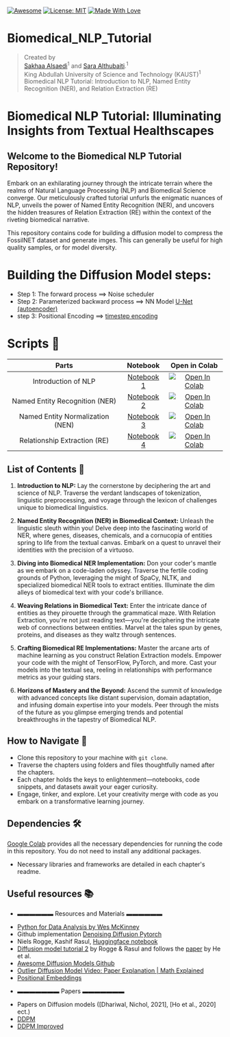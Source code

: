[![Awesome](https://cdn.rawgit.com/sindresorhus/awesome/d7305f38d29fed78fa85652e3a63e154dd8e8829/media/badge.svg)](https://github.com/hee9joon/Awesome-Diffusion-Models) 
[![License: MIT](https://img.shields.io/badge/License-MIT-green.svg)](https://opensource.org/licenses/MIT)
[![Made With Love](https://img.shields.io/badge/Made%20With-Love-red.svg)](https://github.com/chetanraj/awesome-github-badges)

# Biomedical_NLP_Tutorial
> Created by <br>
> [Sakhaa Alsaedi](https://cemse.kaust.edu.sa/cbrc/people/person/sakhaa-alsaedi)<sup>1</sup> and [Sara Althubaiti](https://cemse.kaust.edu.sa/cs/people/person/sara-althubaiti).<sup>1</sup> <br>
> King Abdullah University of Science and Technology (KAUST)<sup>1</sup>
Biomedical NLP Tutorial: Introduction to NLP, Named Entity Recognition (NER), and Relation Extraction (RE)

# Biomedical NLP Tutorial: Illuminating Insights from Textual Healthscapes 

## Welcome to the Biomedical NLP Tutorial Repository!

Embark on an exhilarating journey through the intricate terrain where the realms of Natural Language Processing (NLP) and Biomedical Science converge. Our meticulously crafted tutorial unfurls the enigmatic nuances of NLP, unveils the power of Named Entity Recognition (NER), and uncovers the hidden treasures of Relation Extraction (RE) within the context of the riveting biomedical narrative.

This repository contains code for building a diffusion model to compress the FossilNET dataset and generate imges. This can generally be useful for high quality samples, or for model diversity.

# Building the Diffusion Model steps:
- Step 1: The forward process ==> Noise scheduler
- Step 2: Parameterized backward process ==> NN Model [U-Net (autoencoder)](https://amaarora.github.io/2020/09/13/unet.html)
- step 3: Positional Encoding ==> [timestep encoding](colab.research.google.com/drive/1niCAKS1dJ74_De8Nk_V3_Rx2tpNLadYD#scrollTo=dc8120e5)


# Scripts :space_invader:

| Parts | Notebook  | Open in Colab| 
| :---: | :---:         |     :---:      |  
| Introduction of NLP | [Notebook 1](https://github.com/Sakhaa-Alsaedi/Biomedical_NLP_Tutorial/tree/main/Introduction) | [![Open In Colab](https://colab.research.google.com/assets/colab-badge.svg)](https://colab.research.google.com/drive/1DDsachehj0bE4_y4sCg70NG9PDvTB4zX?usp=sharing)|
| Named Entity Recognition (NER)   | [Notebook 2](https://github.com/Sakhaa-Alsaedi/Biomedical_NLP_Tutorial/tree/main/NER)  | [![Open In Colab](https://colab.research.google.com/assets/colab-badge.svg)](https://colab.research.google.com/drive/15PXFHU96EjgycSrWhOCD7ffb0lRj91qr?usp=sharing)|
| Named Entity Normalization (NEN)   | [Notebook 3](https://github.com/Sakhaa-Alsaedi/Biomedical_NLP_Tutorial/tree/main/NEN)  | [![Open In Colab](https://colab.research.google.com/assets/colab-badge.svg)](https://colab.research.google.com/drive/16dGNDtfYh_eX6LBiBMaYn9ZSRIkBjqD9?usp=sharing)|
| Relationship Extraction (RE)   | [Notebook 4](https://github.com/Sakhaa-Alsaedi/Biomedical_NLP_Tutorial/tree/main/RE)  | [![Open In Colab](https://colab.research.google.com/assets/colab-badge.svg)](https://colab.research.google.com/drive/1IF-u1sdWB9ya2FnRs2VbDzDezuq_iKR1?usp=sharing)|

## List of Contents 📖

1. **Introduction to NLP:**
   Lay the cornerstone by deciphering the art and science of NLP. Traverse the verdant landscapes of tokenization, linguistic preprocessing, and voyage through the lexicon of challenges unique to biomedical linguistics.

2. **Named Entity Recognition (NER) in Biomedical Context:**
   Unleash the linguistic sleuth within you! Delve deep into the fascinating world of NER, where genes, diseases, chemicals, and a cornucopia of entities spring to life from the textual canvas. Embark on a quest to unravel their identities with the precision of a virtuoso.

3. **Diving into Biomedical NER Implementation:**
   Don your coder's mantle as we embark on a code-laden odyssey. Traverse the fertile coding grounds of Python, leveraging the might of SpaCy, NLTK, and specialized biomedical NER tools to extract entities. Illuminate the dim alleys of biomedical text with your code's brilliance.

4. **Weaving Relations in Biomedical Text:**
   Enter the intricate dance of entities as they pirouette through the grammatical maze. With Relation Extraction, you're not just reading text—you're deciphering the intricate web of connections between entities. Marvel at the tales spun by genes, proteins, and diseases as they waltz through sentences.

5. **Crafting Biomedical RE Implementations:**
   Master the arcane arts of machine learning as you construct Relation Extraction models. Empower your code with the might of TensorFlow, PyTorch, and more. Cast your models into the textual sea, reeling in relationships with performance metrics as your guiding stars.

6. **Horizons of Mastery and the Beyond:**
   Ascend the summit of knowledge with advanced concepts like distant supervision, domain adaptation, and infusing domain expertise into your models. Peer through the mists of the future as you glimpse emerging trends and potential breakthroughs in the tapestry of Biomedical NLP.

## How to Navigate 🧭

- Clone this repository to your machine with `git clone`.
- Traverse the chapters using folders and files thoughtfully named after the chapters.
- Each chapter holds the keys to enlightenment—notebooks, code snippets, and datasets await your eager curiosity.
- Engage, tinker, and explore. Let your creativity merge with code as you embark on a transformative learning journey.

## Dependencies 🛠️
[Google Colab](https://colab.research.google.com) provides all the necessary dependencies for running the code in this repository. You do not need to install any additional packages.
- Necessary libraries and frameworks are detailed in each chapter's readme.

## Useful resources 📚

  * ▬▬▬▬▬▬ Resources and Materials ▬▬▬▬▬▬
- [Python for Data Analysis by Wes McKinney](https://wesmckinney.com/book/)
- Github implementation [Denoising Diffusion Pytorch](https://github.com/lucidrains/denoising-diffusion-pytorch)
- Niels Rogge, Kashif Rasul, [Huggingface notebook](https://colab.research.google.com/github/huggingface/notebooks/blob/main/examples/annotated_diffusion.ipynb#scrollTo=3a159023)
- [Diffusion model tutorial 2](https://huggingface.co/blog/annotated-diffusion) by Rogge & Rasul and follows the [paper](https://arxiv.org/abs/2006.11239) by He et al.
- [Awesome Diffusion Models Github]([https://www.youtube.com/watch?v=HoKDTa5jHvg&t=1338s](https://github.com/diff-usion/Awesome-Diffusion-Models))
- [Outlier Diffusion Model Video: Paper Explanation | Math Explained](https://www.youtube.com/watch?v=HoKDTa5jHvg&t=1338s)  
- [Positional Embeddings](colab.research.google.com/drive/1niCAKS1dJ74_De8Nk_V3_Rx2tpNLadYD#scrollTo=dc8120e5)


* ▬▬▬▬▬▬▬ Papers ▬▬▬▬▬▬▬
- Papers on Diffusion models ([Dhariwal, Nichol, 2021], [Ho et al., 2020] ect.)
- [DDPM](https://arxiv.org/pdf/2006.11239.pdf)
- [DDPM Improved](https://arxiv.org/pdf/2105.05233.pdf)
  
